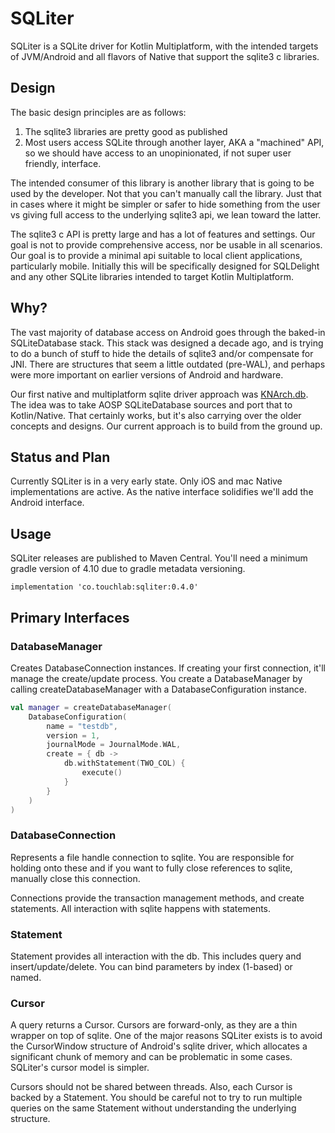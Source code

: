 # SQLiter

SQLiter is a SQLite driver for Kotlin Multiplatform, with the intended targets of JVM/Android and all flavors
of Native that support the sqlite3 c libraries.

## Design

The basic design principles are as follows:

1. The sqlite3 libraries are pretty good as published
2. Most users access SQLite through another layer, AKA a "machined" API, so we should have access to an 
unopinionated, if not super user friendly, interface.

The intended consumer of this library is another library that is going to be used by the developer. Not that you can't
manually call the library. Just that in cases where it might be simpler or safer to hide something from 
the user vs giving full access to the underlying sqlite3 api, we lean toward the latter.

The sqlite3 c API is pretty large and has a lot of features and settings. Our goal is not to provide 
comprehensive access, nor be usable in all scenarios. Our goal is to provide a minimal api suitable
to local client applications, particularly mobile. Initially this will be specifically designed 
for SQLDelight and any other SQLite libraries intended to target Kotlin Multiplatform.

## Why?

The vast majority of database access on Android goes through the baked-in SQLiteDatabase stack. This stack was designed
a decade ago, and is trying to do a bunch of stuff to hide the details of sqlite3 and/or compensate for JNI.
There are structures that seem a little outdated (pre-WAL), and perhaps were more important on earlier 
versions of Android and hardware.

Our first native and multiplatform sqlite driver approach was [KNArch.db](https://github.com/touchlab/knarch.db). The idea
was to take AOSP SQLiteDatabase sources and port that to Kotlin/Native. That certainly works, but it's also carrying over
the older concepts and designs. Our current approach is to build from the ground up.

## Status and Plan

Currently SQLiter is in a very early state. Only iOS and mac Native implementations are active. As the native interface
solidifies we'll add the Android interface.

## Usage

SQLiter releases are published to Maven Central. You'll need a minimum gradle version of 4.10 due
to gradle metadata versioning.

```
implementation 'co.touchlab:sqliter:0.4.0'

```

## Primary Interfaces

### DatabaseManager

Creates DatabaseConnection instances. If creating your first connection, it'll manage the create/update
process. You create a DatabaseManager by calling createDatabaseManager with a DatabaseConfiguration instance.

```kotlin
val manager = createDatabaseManager(
    DatabaseConfiguration(
        name = "testdb", 
        version = 1,
        journalMode = JournalMode.WAL, 
        create = { db ->
            db.withStatement(TWO_COL) {
                execute()
            }
        }
    )
)
```

### DatabaseConnection

Represents a file handle connection to sqlite. You are responsible for holding onto these and if you
want to fully close references to sqlite, manually close this connection.

Connections provide the transaction management methods, and create statements. All interaction with 
sqlite happens with statements.

### Statement

Statement provides all interaction with the db. This includes query and insert/update/delete. You 
can bind parameters by index (1-based) or named.

### Cursor

A query returns a Cursor. Cursors are forward-only, as they are a thin wrapper on top of sqlite. One 
of the major reasons SQLiter exists is to avoid the CursorWindow structure of Android's sqlite driver, which
allocates a significant chunk of memory and can be problematic in some cases. SQLiter's cursor model
is simpler.

Cursors should not be shared between threads. Also, each Cursor is backed by a Statement. You should 
be careful not to try to run multiple queries on the same Statement without understanding the underlying
structure.

